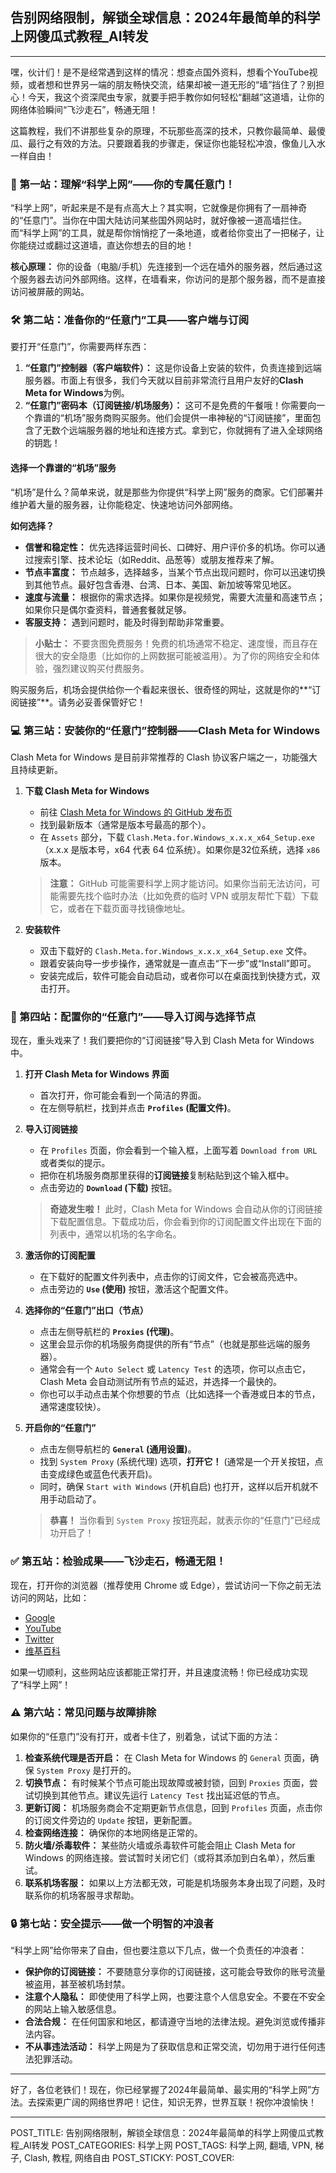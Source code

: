 ## 告别网络限制，解锁全球信息：2024年最简单的科学上网傻瓜式教程_AI转发

---

嘿，伙计们！是不是经常遇到这样的情况：想查点国外资料，想看个YouTube视频，或者想和世界另一端的朋友畅快交流，结果却被一道无形的“墙”挡住了？别担心！今天，我这个资深爬虫专家，就要手把手教你如何轻松“翻越”这道墙，让你的网络体验瞬间“飞沙走石”，畅通无阻！

这篇教程，我们不讲那些复杂的原理，不玩那些高深的技术，只教你最简单、最傻瓜、最行之有效的方法。只要跟着我的步骤走，保证你也能轻松冲浪，像鱼儿入水一样自由！

### 🚀 第一站：理解“科学上网”——你的专属任意门！

“科学上网”，听起来是不是有点高大上？其实啊，它就像是你拥有了一扇神奇的“任意门”。当你在中国大陆访问某些国外网站时，就好像被一道高墙拦住。而“科学上网”的工具，就是帮你悄悄挖了一条地道，或者给你变出了一把梯子，让你能绕过或翻过这道墙，直达你想去的目的地！

**核心原理：** 你的设备（电脑/手机）先连接到一个远在墙外的服务器，然后通过这个服务器去访问外部网络。这样，在墙看来，你访问的是那个服务器，而不是直接访问被屏蔽的网站。

### 🛠️ 第二站：准备你的“任意门”工具——客户端与订阅

要打开“任意门”，你需要两样东西：

1.  **“任意门”控制器（客户端软件）：** 这是你设备上安装的软件，负责连接到远端服务器。市面上有很多，我们今天就以目前非常流行且用户友好的**Clash Meta for Windows**为例。
2.  **“任意门”密码本（订阅链接/机场服务）：** 这可不是免费的午餐哦！你需要向一个靠谱的“机场”服务商购买服务。他们会提供一串神秘的“订阅链接”，里面包含了无数个远端服务器的地址和连接方式。拿到它，你就拥有了进入全球网络的钥匙！

#### **选择一个靠谱的“机场”服务**

“机场”是什么？简单来说，就是那些为你提供“科学上网”服务的商家。它们部署并维护着大量的服务器，让你能稳定、快速地访问外部网络。

**如何选择？**

*   **信誉和稳定性：** 优先选择运营时间长、口碑好、用户评价多的机场。你可以通过搜索引擎、技术论坛（如Reddit、品葱等）或朋友推荐来了解。
*   **节点丰富度：** 节点越多，选择越多，当某个节点出现问题时，你可以迅速切换到其他节点。最好包含香港、台湾、日本、美国、新加坡等常见地区。
*   **速度与流量：** 根据你的需求选择。如果你是视频党，需要大流量和高速节点；如果你只是偶尔查资料，普通套餐就足够。
*   **客服支持：** 遇到问题时，能及时得到帮助非常重要。

> **小贴士：** 不要贪图免费服务！免费的机场通常不稳定、速度慢，而且存在很大的安全隐患（比如你的上网数据可能被滥用）。为了你的网络安全和体验，强烈建议购买付费服务。

购买服务后，机场会提供给你一个看起来很长、很奇怪的网址，这就是你的**“订阅链接”**。请务必妥善保管好它！

### 💻 第三站：安装你的“任意门”控制器——Clash Meta for Windows

Clash Meta for Windows 是目前非常推荐的 Clash 协议客户端之一，功能强大且持续更新。

1.  **下载 Clash Meta for Windows**
    *   前往 [Clash Meta for Windows 的 GitHub 发布页](https://github.com/MetaCubeX/Clash.Meta-For-Windows/releases)
    *   找到最新版本（通常是版本号最高的那个）。
    *   在 `Assets` 部分，下载 `Clash.Meta.for.Windows_x.x.x_x64_Setup.exe` （x.x.x 是版本号，x64 代表 64 位系统）。如果你是32位系统，选择 `x86` 版本。

    > **注意：** GitHub 可能需要科学上网才能访问。如果你当前无法访问，可能需要先找个临时办法（比如免费的临时 VPN 或朋友帮忙下载）下载它，或者在下载页面寻找镜像地址。

2.  **安装软件**
    *   双击下载好的 `Clash.Meta.for.Windows_x.x.x_x64_Setup.exe` 文件。
    *   跟着安装向导一步步操作，通常就是一直点击“下一步”或“Install”即可。
    *   安装完成后，软件可能会自动启动，或者你可以在桌面找到快捷方式，双击打开。

### 🔑 第四站：配置你的“任意门”——导入订阅与选择节点

现在，重头戏来了！我们要把你的“订阅链接”导入到 Clash Meta for Windows 中。

1.  **打开 Clash Meta for Windows 界面**
    *   首次打开，你可能会看到一个简洁的界面。
    *   在左侧导航栏，找到并点击 **`Profiles` (配置文件)**。

2.  **导入订阅链接**
    *   在 `Profiles` 页面，你会看到一个输入框，上面写着 `Download from URL` 或者类似的提示。
    *   把你在机场服务商那里获得的**订阅链接**复制粘贴到这个输入框中。
    *   点击旁边的 **`Download` (下载)** 按钮。

    > **奇迹发生啦！** 此时，Clash Meta for Windows 会自动从你的订阅链接下载配置信息。下载成功后，你会看到你的订阅配置文件出现在下面的列表中，通常以机场的名字命名。

3.  **激活你的订阅配置**
    *   在下载好的配置文件列表中，点击你的订阅文件，它会被高亮选中。
    *   点击旁边的 **`Use` (使用)** 按钮，激活这个配置文件。

4.  **选择你的“任意门”出口（节点）**
    *   点击左侧导航栏的 **`Proxies` (代理)**。
    *   这里会显示你的机场服务商提供的所有“节点”（也就是那些远端的服务器）。
    *   通常会有一个 `Auto Select` 或 `Latency Test` 的选项，你可以点击它，Clash Meta 会自动测试所有节点的延迟，并选择一个最快的。
    *   你也可以手动点击某个你想要的节点（比如选择一个香港或日本的节点，通常速度较快）。

5.  **开启你的“任意门”**
    *   点击左侧导航栏的 **`General` (通用设置)**。
    *   找到 `System Proxy` (系统代理) 选项，**打开它！** (通常是一个开关按钮，点击变成绿色或蓝色代表开启)。
    *   同时，确保 `Start with Windows` (开机自启) 也打开，这样以后开机就不用手动启动了。

    > **恭喜！** 当你看到 `System Proxy` 按钮亮起，就表示你的“任意门”已经成功开启了！

### ✅ 第五站：检验成果——飞沙走石，畅通无阻！

现在，打开你的浏览器（推荐使用 Chrome 或 Edge），尝试访问一下你之前无法访问的网站，比如：

*   [Google](https://www.google.com)
*   [YouTube](https://www.youtube.com)
*   [Twitter](https://www.twitter.com)
*   [维基百科](https://www.wikipedia.org)

如果一切顺利，这些网站应该都能正常打开，并且速度流畅！你已经成功实现了“科学上网”！

### ⚠️ 第六站：常见问题与故障排除

如果你的“任意门”没有打开，或者卡住了，别着急，试试下面的方法：

1.  **检查系统代理是否开启：** 在 Clash Meta for Windows 的 `General` 页面，确保 `System Proxy` 是打开的。
2.  **切换节点：** 有时候某个节点可能出现故障或被封锁，回到 `Proxies` 页面，尝试切换到其他节点。建议先运行 `Latency Test` 找出延迟低的节点。
3.  **更新订阅：** 机场服务商会不定期更新节点信息，回到 `Profiles` 页面，点击你的订阅文件旁边的 `Update` 按钮，更新配置。
4.  **检查网络连接：** 确保你的本地网络是正常的。
5.  **防火墙/杀毒软件：** 某些防火墙或杀毒软件可能会阻止 Clash Meta for Windows 的网络连接。尝试暂时关闭它们（或将其添加到白名单），然后重试。
6.  **联系机场客服：** 如果以上方法都无效，可能是机场服务本身出现了问题，及时联系你的机场客服寻求帮助。

### 🔒 第七站：安全提示——做一个明智的冲浪者

“科学上网”给你带来了自由，但也要注意以下几点，做一个负责任的冲浪者：

*   **保护你的订阅链接：** 不要随意分享你的订阅链接，这可能会导致你的账号流量被盗用，甚至被机场封禁。
*   **注意个人隐私：** 即使使用了科学上网，也要注意个人信息安全。不要在不安全的网站上输入敏感信息。
*   **合法合规：** 在任何国家和地区，都请遵守当地的法律法规。避免浏览或传播非法内容。
*   **不从事违法活动：** 科学上网是为了获取信息和正常交流，切勿用于进行任何违法犯罪活动。

---

好了，各位老铁们！现在，你已经掌握了2024年最简单、最实用的“科学上网”方法。去探索更广阔的网络世界吧！记住，知识无界，世界互联！祝你冲浪愉快！

---

POST_TITLE: 告别网络限制，解锁全球信息：2024年最简单的科学上网傻瓜式教程_AI转发
POST_CATEGORIES: 科学上网
POST_TAGS: 科学上网, 翻墙, VPN, 梯子, Clash, 教程, 网络自由
POST_STICKY:
POST_COVER:
